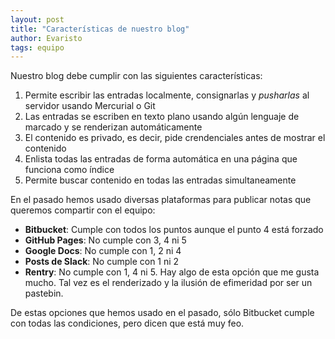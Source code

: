 ```yaml
---
layout: post
title: "Características de nuestro blog"
author: Evaristo
tags: equipo
---
```


Nuestro blog debe cumplir con las siguientes características:

1. Permite escribir las entradas localmente, consignarlas y _pusharlas_ al servidor usando Mercurial o Git
1. Las entradas se escriben en texto plano usando algún lenguaje de marcado y se renderizan automáticamente
1. El contenido es privado, es decir, pide crendenciales antes de mostrar el contenido
1. Enlista todas las entradas de forma automática en una página que funciona como índice
1. Permite buscar contenido en todas las entradas simultaneamente

En el pasado hemos usado diversas plataformas para publicar notas que queremos compartir con el equipo:

- **Bitbucket**: Cumple con todos los puntos aunque el punto 4 está forzado
- **GitHub Pages**: No cumple con 3, 4 ni 5
- **Google Docs**: No cumple con 1, 2 ni 4
- **Posts de Slack**: No cumple con 1 ni 2
- **Rentry**: No cumple con 1, 4 ni 5. Hay algo de esta opción que me gusta mucho. Tal vez es el renderizado y la ilusión de efimeridad por ser un pastebin.

De estas opciones que hemos usado en el pasado, sólo Bitbucket cumple con todas las condiciones, pero dicen que está muy feo.

